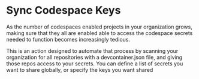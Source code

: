 # Sync Codespace Keys

As the number of codespaces enabled projects in your organization grows, making sure that they all are enabled able to access the codespace secrets needed to function becomes increasingly tedious. 

This is an action designed to automate that process by scanning your organization for all repositories with a devcontainer.json file, and giving those repos access to your secrets. You can define a list of secrets you want to share globally, or specify the keys you want shared
